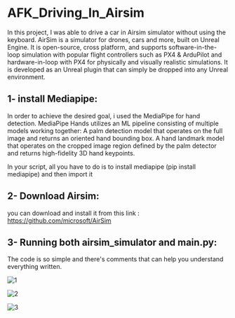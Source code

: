 # AFK_Driving_In_Airsim
In this project, I was able to drive a car in Airsim simulator without using the keyboard. 
AirSim is a simulator for drones, cars and more, built on Unreal Engine. It is open-source, cross platform, and supports software-in-the-loop simulation with popular flight controllers such as PX4 & ArduPilot and hardware-in-loop with PX4 for physically and visually realistic simulations. It is developed as an Unreal plugin that can simply be dropped into any Unreal environment.
## **1- install Mediapipe:**
In order to achieve the desired goal, i used the MediaPipe for hand detection. MediaPipe Hands utilizes an ML pipeline consisting of multiple models working together: A palm detection model that operates on the full image and returns an oriented hand bounding box. A hand landmark model that operates on the cropped image region defined by the palm detector and returns high-fidelity 3D hand keypoints. 

In your script, all you have to do is to install mediapipe (pip install mediapipe) and then import it

## **2- Download Airsim:**
you can download and install it from this link : https://github.com/microsoft/AirSim

## **3- Running both airsim_simulator and main.py:**

The code is so simple and there's comments that can help you understand everything written.

![1](https://user-images.githubusercontent.com/103439643/171045913-0705b065-cbe7-4aeb-9c4a-30c0c1a4f074.PNG)

![2](https://user-images.githubusercontent.com/103439643/171045920-5b4bae37-1a5c-41ad-94a1-8d2544dad1f1.PNG)

![3](https://user-images.githubusercontent.com/103439643/171045924-31c0f564-1760-4e7f-b95a-8e7035ba9b3e.PNG)
